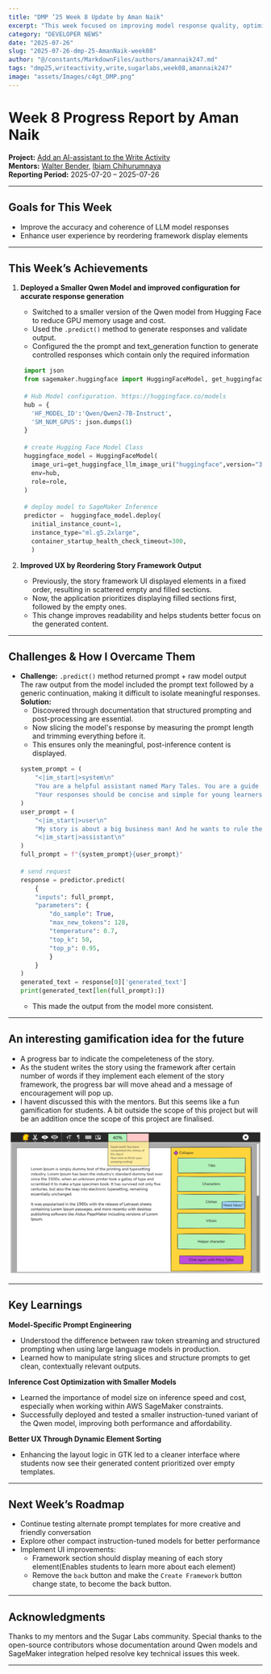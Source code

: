 ```yaml
---
title: "DMP ’25 Week 8 Update by Aman Naik"
excerpt: "This week focused on improving model response quality, optimizing inference costs, and enhancing the UX logic of the story framework display."
category: "DEVELOPER NEWS"
date: "2025-07-26"
slug: "2025-07-26-dmp-25-AmanNaik-week08"
author: "@/constants/MarkdownFiles/authors/amannaik247.md"
tags: "dmp25,writeactivity,write,sugarlabs,week08,amannaik247"
image: "assets/Images/c4gt_DMP.png"
---
```


<!-- markdownlint-disable -->

# Week 8 Progress Report by Aman Naik

**Project:** [Add an AI-assistant to the Write Activity](https://github.com/sugarlabs/write-activity/issues/52)  
**Mentors:** [Walter Bender](https://github.com/walterbender), [Ibiam Chihurumnaya](https://github.com/chimosky)  
**Reporting Period:** 2025-07-20 – 2025-07-26  

---

## Goals for This Week

- Improve the accuracy and coherence of LLM model responses  
- Enhance user experience by reordering framework display elements  

---

## This Week’s Achievements

1. **Deployed a Smaller Qwen Model and improved configuration for accurate response generation**  
   - Switched to a smaller version of the Qwen model from Hugging Face to reduce GPU memory usage and cost.  
   - Used the `.predict()` method to generate responses and validate output.  
   - Configured the the prompt and text_generation function to generate controlled responses which contain only the required information
   ```model-deployment.py
    import json
    from sagemaker.huggingface import HuggingFaceModel, get_huggingface_llm_image_uri

    # Hub Model configuration. https://huggingface.co/models
    hub = {
      'HF_MODEL_ID':'Qwen/Qwen2-7B-Instruct',
      'SM_NUM_GPUS': json.dumps(1)
    }

    # create Hugging Face Model Class
    huggingface_model = HuggingFaceModel(
      image_uri=get_huggingface_llm_image_uri("huggingface",version="3.2.3"),
      env=hub,
      role=role, 
    )

    # deploy model to SageMaker Inference
    predictor =  huggingface_model.deploy(
      initial_instance_count=1,
      instance_type="ml.g5.2xlarge",
      container_startup_health_check_timeout=300,
      )	
   ```

2. **Improved UX by Reordering Story Framework Output**  
   - Previously, the story framework UI displayed elements in a fixed order, resulting in scattered empty and filled sections.  
   - Now, the application prioritizes displaying filled sections first, followed by the empty ones.  
   - This change improves readability and helps students better focus on the generated content.

---

## Challenges & How I Overcame Them

- **Challenge:** `.predict()` method returned prompt + raw model output  
  The raw output from the model included the prompt text followed by a generic continuation, making it difficult to isolate meaningful responses.  
  **Solution:**  
    - Discovered through documentation that structured prompting and post-processing are essential.  
    - Now slicing the model's response by measuring the prompt length and trimming everything before it.  
    - This ensures only the meaningful, post-inference content is displayed.  
    ```python
    system_prompt = (
        "<|im_start|>system\n"
        "You are a helpful assistant named Mary Tales. You are a guide to the students to help them in story telling. "
        "Your responses should be concise and simple for young learners, one line only.<|im_end|>\n"
    )
    user_prompt = (
        "<|im_start|>user\n"
        "My story is about a big business man! And he wants to rule the whole world.How is my idea?<|im_end|>\n"
        "<|im_start|>assistant\n"
    )
    full_prompt = f"{system_prompt}{user_prompt}"

    # send request
    response = predictor.predict(
        {
        "inputs": full_prompt,
        "parameters": {
            "do_sample": True,
            "max_new_tokens": 128,
            "temperature": 0.7,
            "top_k": 50,
            "top_p": 0.95,
            }
        }
    )
    generated_text = response[0]['generated_text']
    print(generated_text[len(full_prompt):])
    ```
    - This made the output from the model more consistent.


---

## An interesting gamification idea for the future
   - A progress bar to indicate the compeleteness of the story.  
   - As the student writes the story using the framework after certain number of words if they implement each element of the story framework, the progress bar will move ahead and a message of encouragement will pop up.  
   - I havent discussed this with the mentors. But this seems like a fun gamification for students. A bit outside the scope of this project but will be an addition once the scope of this project are finalised.  

   ![Rough idea of UI](assets/Images/aman-naik-week8-img1.png)

---

## Key Learnings

**Model-Specific Prompt Engineering**  
   - Understood the difference between raw token streaming and structured prompting when using large language models in production.  
   - Learned how to manipulate string slices and structure prompts to get clean, contextually relevant outputs.

**Inference Cost Optimization with Smaller Models**  
   - Learned the importance of model size on inference speed and cost, especially when working within AWS SageMaker constraints.  
   - Successfully deployed and tested a smaller instruction-tuned variant of the Qwen model, improving both performance and affordability.

**Better UX Through Dynamic Element Sorting**  
   - Enhancing the layout logic in GTK led to a cleaner interface where students now see their generated content prioritized over empty templates.

---

## Next Week’s Roadmap

- Continue testing alternate prompt templates for more creative and friendly conversation 
- Explore other compact instruction-tuned models for better performance  
- Implement UI improvements:  
  - Framework section should display meaning of each story element(Enables students to learn more about each element)
  - Remove the `back` button and make the `Create Framework` button change state, to become the back button.

---

## Acknowledgments

Thanks to my mentors and the Sugar Labs community. Special thanks to the open-source contributors whose documentation around Qwen models and SageMaker integration helped resolve key technical issues this week.

---
